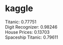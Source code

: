 # kaggle


Titanic: 0.77751  
Digit Recognizer: 0.98246  
House Prices: 0.13703  
Spaceship Titanic: 0.79611  




